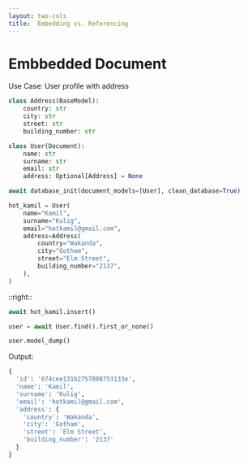 ```yaml
---
layout: two-cols
title:  Embedding vs. Referencing
---
```

# Embbedded Document


<v-clicks depth="3">

Use Case: User profile with address

```python
class Address(BaseModel):
    country: str
    city: str
    street: str
    building_number: str

class User(Document):
    name: str
    surname: str
    email: str
    address: Optional[Address] = None

await database_init(document_models=[User], clean_database=True)

hot_kamil = User(
    name="Kamil",
    surname="Kulig",
    email="hotkamil@gmail.com",
    address=Address(
        country="Wakanda",
        city="Gotham",
        street="Elm Street",
        building_number="2137",
    ),
)
```
</v-clicks>

::right::

<v-clicks>

```python 
await hot_kamil.insert()

user = await User.find().first_or_none()

user.model_dump()
```

Output: 

```python
{
  'id': '674cee131b2757808753133e', 
  'name': 'Kamil', 
  'surname': 'Kulig', 
  'email': 'hotkamil@gmail.com', 
  'address': {
    'country': 'Wakanda', 
    'city': 'Gotham', 
    'street': 'Elm Street', 
    'building_number': '2137'
  }
}

```
<FooterLink text="Documentation MongoDB - Embedding MongoDB" link="https://www.mongodb.com/resources/products/fundamentals/embedded-mongodb"/>

</v-clicks>

<!--


In a relational database, you store each individual entity in its own table, and link them together through foreign keys. While MongoDB certainly supports references from one document to another, and even multi-document joins, it’s a mistake to use a document database the same way you use a relational one.


Embedded documents are an efficient and clean way to store related data, especially data that’s regularly accessed together. 

 In general, when designing schemas for MongoDB, you should prefer embedding by default, and use references and application-side or database-side joins only when they’re worthwhile. The more often a given workload can retrieve a single document and have all the data it needs, the more consistently high-performance your application will be.





## Relational vs Document Databases

- **Relational DB**: 
  - Entities in separate tables
  - Linked via foreign keys
  - Supports references and joins

- **MongoDB**:
  - Prefer embedding documents
  - Efficient for related data accessed together
  - Use references and joins sparingly

### Schema Design Tips
- Embed by default
- Use references/joins only when necessary
- Aim for single document retrieval for high performance

 -->

